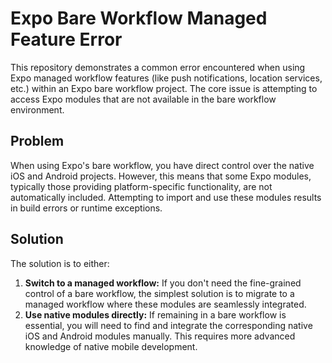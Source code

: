 # Expo Bare Workflow Managed Feature Error

This repository demonstrates a common error encountered when using Expo managed workflow features (like push notifications, location services, etc.) within an Expo bare workflow project.  The core issue is attempting to access Expo modules that are not available in the bare workflow environment.

## Problem

When using Expo's bare workflow, you have direct control over the native iOS and Android projects.  However, this means that some Expo modules, typically those providing platform-specific functionality, are not automatically included.  Attempting to import and use these modules results in build errors or runtime exceptions.

## Solution

The solution is to either:

1. **Switch to a managed workflow:** If you don't need the fine-grained control of a bare workflow, the simplest solution is to migrate to a managed workflow where these modules are seamlessly integrated.
2. **Use native modules directly:** If remaining in a bare workflow is essential, you will need to find and integrate the corresponding native iOS and Android modules manually.  This requires more advanced knowledge of native mobile development.
